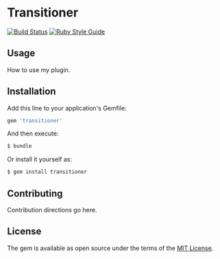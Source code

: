 # Transitioner

[![Build Status](https://github.com/bharget/transitioner/workflows/Tests/badge.svg)](https://github.com/bharget/transitioner/actions)
[![Ruby Style Guide](https://img.shields.io/badge/code_style-standard-brightgreen.svg)](https://github.com/testdouble/standard)

## Usage
How to use my plugin.

## Installation
Add this line to your application's Gemfile:

```ruby
gem 'transitioner'
```

And then execute:
```bash
$ bundle
```

Or install it yourself as:
```bash
$ gem install transitioner
```

## Contributing
Contribution directions go here.

## License
The gem is available as open source under the terms of the [MIT License](https://opensource.org/licenses/MIT).
